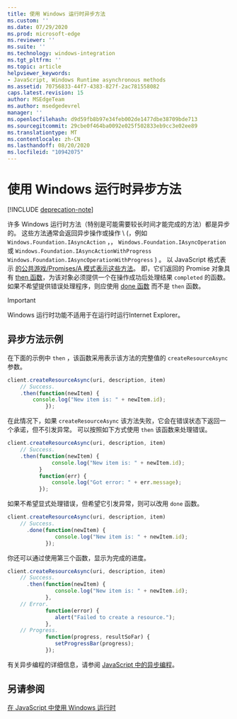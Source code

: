 ```yaml
---
title: 使用 Windows 运行时异步方法
ms.custom: ''
ms.date: 07/29/2020
ms.prod: microsoft-edge
ms.reviewer: ''
ms.suite: ''
ms.technology: windows-integration
ms.tgt_pltfrm: ''
ms.topic: article
helpviewer_keywords:
- JavaScript, Windows Runtime asynchronous methods
ms.assetid: 70756833-44f7-4383-827f-2ac781558082
caps.latest.revision: 15
author: MSEdgeTeam
ms.author: msedgedevrel
manager: ''
ms.openlocfilehash: d9d59fb8b97e34feb002de1477dbe38709bde713
ms.sourcegitcommit: 29cbe0f464ba0092e025f502833eb9cc3e02ee89
ms.translationtype: MT
ms.contentlocale: zh-CN
ms.lasthandoff: 08/20/2020
ms.locfileid: "10942075"
---
```

# 使用 Windows 运行时异步方法  

[!INCLUDE [deprecation-note](../includes/legacy-edge-note.md)]  

许多 Windows 运行时方法（特别是可能需要较长时间才能完成的方法）都是异步的。  这些方法通常会返回异步操作或操作 \ (，例如 `Windows.Foundation.IAsyncAction` ，， `Windows.Foundation.IAsyncOperation` 或 `Windows.Foundation.IAsyncActionWithProgress` `Windows.Foundation.IAsyncOperationWithProgress` \) 。  以 JavaScript 格式表示 [的公共游戏/Promises/A 模式表示这些方法][CommonjsWikiPromises]。  即，它们返回的 Promise 对象具有 [then 函数][PreviousVersionsWindowsAppsBr229728]，为该对象必须提供一个在操作成功后处理结果 `completed` 的函数。  如果不希望提供错误处理程序，则应使用 [done 函数][PreviousVersionsWindowsAppsHr701079] 而不是 `then` 函数。  

> [!IMPORTANT]
> Windows 运行时功能不适用于在运行时运行Internet Explorer。  

## 异步方法示例  

在下面的示例中 `then` ，该函数采用表示该方法的完整值的 `createResourceAsync` 参数。  

```javascript
client.createResourceAsync(uri, description, item)
    // Success.
    .then(function(newItem) {
        console.log("New item is: " + newItem.id);
            });
```  

在此情况下，如果 `createResourceAsync` 该方法失败，它会在错误状态下返回一个承诺，但不引发异常。  可以按照如下方式使用 `then` 该函数来处理错误。  

```javascript
client.createResourceAsync(uri, description, item)
    // Success.
    .then(function(newItem) {
              console.log("New item is: " + newItem.id);
          }
          function(err) {
              console.log("Got error: " + err.message);
          });
```  

如果不希望显式处理错误，但希望它引发异常，则可以改用 `done` 函数。  

```javascript
client.createResourceAsync(uri, description, item)
    // Success.
      .done(function(newItem) {
               console.log("New item is: " + newItem.id);
            });
```  

你还可以通过使用第三个函数，显示为完成的进度。  

```javascript
client.createResourceAsync(uri, description, item)
    // Success.
      .then(function(newItem) {
               console.log("New item is: " + newItem.id);
            },
    // Error.
            function(error) {
               alert("Failed to create a resource.");
            },
    // Progress.
            function(progress, resultSoFar) {
               setProgressBar(progress);
            });
```  

有关异步编程的详细信息，请参阅 [JavaScript 中的异步编程][PreviousVersionsWindowsAppsHh700330]。  

## 另请参阅  

[在 JavaScript 中使用 Windows 运行时][WindowsRuntimeJavascript]  

<!-- links -->  

[WindowsRuntimeJavascript]: ./using-the-windows-runtime-in-javascript.md "在 JavaScript 中使用 Windows 运行时 |Microsoft 文档"  

[PreviousVersionsWindowsAppsBr229728]: /previous-versions/windows/apps/br229728(v=win.10) "Promise.then method |Microsoft 文档"  
[PreviousVersionsWindowsAppsHh700330]: /previous-versions/windows/apps/hh700330(v=win.10) "使用 JavaScript 异步编写的 (HTML) |Microsoft 文档"
[PreviousVersionsWindowsAppsHr701079]: /previous-versions/windows/apps/hh701079(v=win.10) "Promise.done 方法 |Microsoft 文档"  

[CommonjsWikiPromises]: http://wiki.commonjs.org/wiki/Promises "Promises |CommonJS Spec Wiki"  
